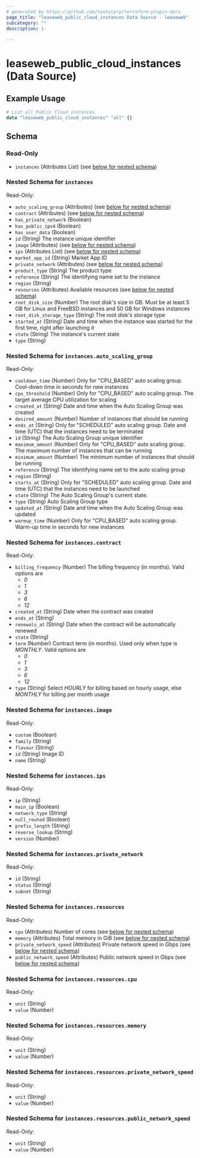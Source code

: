 ```yaml
---
# generated by https://github.com/hashicorp/terraform-plugin-docs
page_title: "leaseweb_public_cloud_instances Data Source - leaseweb"
subcategory: ""
description: |-
  
---
```


# leaseweb_public_cloud_instances (Data Source)



## Example Usage

```terraform
# List all Public Cloud instances
data "leaseweb_public_cloud_instances" "all" {}
```

<!-- schema generated by tfplugindocs -->
## Schema

### Read-Only

- `instances` (Attributes List) (see [below for nested schema](#nestedatt--instances))

<a id="nestedatt--instances"></a>
### Nested Schema for `instances`

Read-Only:

- `auto_scaling_group` (Attributes) (see [below for nested schema](#nestedatt--instances--auto_scaling_group))
- `contract` (Attributes) (see [below for nested schema](#nestedatt--instances--contract))
- `has_private_network` (Boolean)
- `has_public_ipv4` (Boolean)
- `has_user_data` (Boolean)
- `id` (String) The instance unique identifier
- `image` (Attributes) (see [below for nested schema](#nestedatt--instances--image))
- `ips` (Attributes List) (see [below for nested schema](#nestedatt--instances--ips))
- `market_app_id` (String) Market App ID
- `private_network` (Attributes) (see [below for nested schema](#nestedatt--instances--private_network))
- `product_type` (String) The product type
- `reference` (String) The identifying name set to the instance
- `region` (String)
- `resources` (Attributes) Available resources (see [below for nested schema](#nestedatt--instances--resources))
- `root_disk_size` (Number) The root disk's size in GB. Must be at least 5 GB for Linux and FreeBSD instances and 50 GB for Windows instances
- `root_disk_storage_type` (String) The root disk's storage type
- `started_at` (String) Date and time when the instance was started for the first time, right after launching it
- `state` (String) The instance's current state
- `type` (String)

<a id="nestedatt--instances--auto_scaling_group"></a>
### Nested Schema for `instances.auto_scaling_group`

Read-Only:

- `cooldown_time` (Number) Only for "CPU_BASED" auto scaling group. Cool-down time in seconds for new instances
- `cpu_threshold` (Number) Only for "CPU_BASED" auto scaling group. The target average CPU utilization for scaling
- `created_at` (String) Date and time when the Auto Scaling Group was created
- `desired_amount` (Number) Number of instances that should be running
- `ends_at` (String) Only for "SCHEDULED" auto scaling group. Date and time (UTC) that the instances need to be terminated
- `id` (String) The Auto Scaling Group unique identifier
- `maximum_amount` (Number) Only for "CPU_BASED" auto scaling group. The maximum number of instances that can be running
- `minimum_amount` (Number) The minimum number of instances that should be running
- `reference` (String) The identifying name set to the auto scaling group
- `region` (String)
- `starts_at` (String) Only for "SCHEDULED" auto scaling group. Date and time (UTC) that the instances need to be launched
- `state` (String) The Auto Scaling Group's current state.
- `type` (String) Auto Scaling Group type
- `updated_at` (String) Date and time when the Auto Scaling Group was updated
- `warmup_time` (Number) Only for "CPU_BASED" auto scaling group. Warm-up time in seconds for new instances


<a id="nestedatt--instances--contract"></a>
### Nested Schema for `instances.contract`

Read-Only:

- `billing_frequency` (Number) The billing frequency (in months). Valid options are 
  - *0*
  - *1*
  - *3*
  - *6*
  - *12*
- `created_at` (String) Date when the contract was created
- `ends_at` (String)
- `renewals_at` (String) Date when the contract will be automatically renewed
- `state` (String)
- `term` (Number) Contract term (in months). Used only when type is *MONTHLY*. Valid options are 
  - *0*
  - *1*
  - *3*
  - *6*
  - *12*
- `type` (String) Select *HOURLY* for billing based on hourly usage, else *MONTHLY* for billing per month usage


<a id="nestedatt--instances--image"></a>
### Nested Schema for `instances.image`

Read-Only:

- `custom` (Boolean)
- `family` (String)
- `flavour` (String)
- `id` (String) Image ID
- `name` (String)


<a id="nestedatt--instances--ips"></a>
### Nested Schema for `instances.ips`

Read-Only:

- `ip` (String)
- `main_ip` (Boolean)
- `network_type` (String)
- `null_routed` (Boolean)
- `prefix_length` (String)
- `reverse_lookup` (String)
- `version` (Number)


<a id="nestedatt--instances--private_network"></a>
### Nested Schema for `instances.private_network`

Read-Only:

- `id` (String)
- `status` (String)
- `subnet` (String)


<a id="nestedatt--instances--resources"></a>
### Nested Schema for `instances.resources`

Read-Only:

- `cpu` (Attributes) Number of cores (see [below for nested schema](#nestedatt--instances--resources--cpu))
- `memory` (Attributes) Total memory in GiB (see [below for nested schema](#nestedatt--instances--resources--memory))
- `private_network_speed` (Attributes) Private network speed in Gbps (see [below for nested schema](#nestedatt--instances--resources--private_network_speed))
- `public_network_speed` (Attributes) Public network speed in Gbps (see [below for nested schema](#nestedatt--instances--resources--public_network_speed))

<a id="nestedatt--instances--resources--cpu"></a>
### Nested Schema for `instances.resources.cpu`

Read-Only:

- `unit` (String)
- `value` (Number)


<a id="nestedatt--instances--resources--memory"></a>
### Nested Schema for `instances.resources.memory`

Read-Only:

- `unit` (String)
- `value` (Number)


<a id="nestedatt--instances--resources--private_network_speed"></a>
### Nested Schema for `instances.resources.private_network_speed`

Read-Only:

- `unit` (String)
- `value` (Number)


<a id="nestedatt--instances--resources--public_network_speed"></a>
### Nested Schema for `instances.resources.public_network_speed`

Read-Only:

- `unit` (String)
- `value` (Number)
